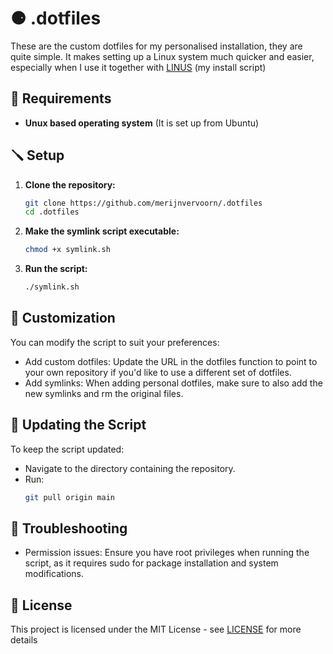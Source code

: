 # ⚈ .dotfiles

These are the custom dotfiles for my personalised installation, they are quite simple. It makes setting up a Linux system much quicker and easier, especially when I use it together with [LINUS](https://github.com/merijnvervoorn/LINUS) (my install script)

## 🔩 Requirements

- **Unux based operating system** (It is set up from Ubuntu)

## 🪛 Setup

1. **Clone the repository:**
   ```bash
   git clone https://github.com/merijnvervoorn/.dotfiles
   cd .dotfiles
   ```
2. **Make the symlink script executable:**

    ```bash
   chmod +x symlink.sh
    ```

4. **Run the script:**

    ```bash
   ./symlink.sh
    ```

## 🔨 Customization

You can modify the script to suit your preferences:

- Add custom dotfiles: Update the URL in the dotfiles function to point to your own repository if you'd like to use a different set of dotfiles.
- Add symlinks: When adding personal dotfiles, make sure to also add the new symlinks and rm the original files.

## 🔗 Updating the Script

To keep the script updated:

- Navigate to the directory containing the repository.
- Run:
    ```bash
    git pull origin main
    ```

## 🔬 Troubleshooting

- Permission issues: Ensure you have root privileges when running the script, as it requires sudo for package installation and system modifications.

## 📜 License

This project is licensed under the MIT License - see [LICENSE](LICENSE) for more details
